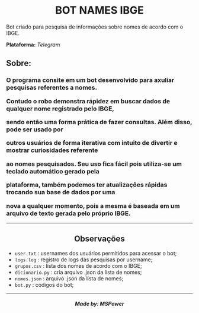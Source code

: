 <h1 align='center'>BOT NAMES IBGE</h1>
<p>Bot criado para pesquisa de informações sobre nomes de acordo com o IBGE.</p>
<p><b>Plataforma:</b> <i>Telegram</i></p>


<h2>Sobre: </h2>
<h3> 
  <p>O programa consite em um bot desenvolvido para axuliar pesquisas referentes a nomes.</p>
  <p>Contudo o robo demonstra rápidez em buscar dados de qualquer nome registrado pelo IBGE, </p>
  <p>sendo então uma forma prática de fazer consultas. Além disso, pode ser usado por </p>
  <p>outros usuários de forma iterativa com intuito de divertir e mostrar curiosidades referente</p>
  <p>ao nomes pesquisados. Seu uso fica fácil pois utiliza-se um teclado automático gerado pela</p>
  <p>plataforma, também podemos ter atualizações rápidas trocando sua base de dados por uma </p>
  <p>nova a qualquer momento, pois a mesma é baseada em um arquivo de texto gerada pelo próprio IBGE.</p>
</h3>


<hr>

<h2 align='center'>Observações</h2>
  <p>
    <ul>
      <li><code>user.txt</code> : usernames dos usuários permitidos para acessar o bot;</li>
      <li><code>logs.log</code> : registro de logs das pesquisas por username;</li>
      <li><code>grupos.csv</code> : lista dos nomes de acordo com o IBGE;</li>
      <li><code>dicionario.py</code> : cria arquivo .json da lista de nomes;</li>
      <li><code>nomes.json</code> :  arquivo .json da lista de nomes;</li>
      <li><code>bot.py</code> : códigos do bot;</li>
    </ul>
  </p>
  
  <hr>
  
  <h5 align='center'>Made by: <a>MSPower</a></h5>
